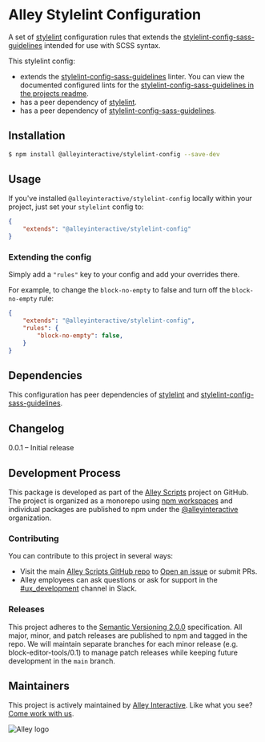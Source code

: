 # Alley Stylelint Configuration

A set of [stylelint](https://stylelint.io/) configuration rules that extends the [stylelint-config-sass-guidelines](https://github.com/bjankord/stylelint-config-sass-guidelines) intended for use with SCSS syntax.

This stylelint config:
* extends the [stylelint-config-sass-guidelines](https://github.com/bjankord/stylelint-config-sass-guidelines) linter. You can view the documented configured lints for the [stylelint-config-sass-guidelines in the projects readme](https://github.com/bjankord/stylelint-config-sass-guidelines/tree/main#documentation).
* has a peer dependency of [stylelint](https://github.com/stylelint/stylelint).
* has a peer dependency of [stylelint-config-sass-guidelines](https://github.com/bjankord/stylelint-config-sass-guidelines).

## Installation

```bash
$ npm install @alleyinteractive/stylelint-config --save-dev
```

## Usage

If you've installed `@alleyinteractive/stylelint-config` locally within your project, just set your `stylelint` config to:

```json
{
	"extends": "@alleyinteractive/stylelint-config"
}
```

### Extending the config

Simply add a `"rules"` key to your config and add your overrides there.

For example, to change the `block-no-empty` to false and turn off the `block-no-empty` rule:

```json
{
	"extends": "@alleyinteractive/stylelint-config",
	"rules": {
		"block-no-empty": false,
	}
}
```

## Dependencies

This configuration has peer dependencies of [stylelint](https://github.com/stylelint/stylelint) and [stylelint-config-sass-guidelines](https://github.com/bjankord/stylelint-config-sass-guidelines).

## Changelog

0.0.1 – Initial release

## Development Process

This package is developed as part of the [Alley Scripts](https://github.com/alleyinteractive/alley-scripts) project on GitHub. The project is organized as a monorepo using [npm workspaces](https://docs.npmjs.com/cli/v7/using-npm/workspaces) and individual packages are published to npm under the [@alleyinteractive](https://www.npmjs.com/org/alleyinteractive) organization.

### Contributing

You can contribute to this project in several ways:

* Visit the main [Alley Scripts GitHub repo](https://github.com/alleyinteractive/alley-scripts) to [Open an issue](https://github.com/alleyinteractive/alley-scripts/issues/new) or submit PRs.
* Alley employees can ask questions or ask for support in the [#ux_development](https://alleyinteractive.slack.com/archives/C58QWRBL2) channel in Slack.

### Releases

This project adheres to the [Semantic Versioning 2.0.0](https://semver.org/) specification. All major, minor, and patch releases are published to npm and tagged in the repo. We will maintain separate branches for each minor release (e.g. block-editor-tools/0.1) to manage patch releases while keeping future development in the `main` branch.

## Maintainers

This project is actively maintained by [Alley Interactive](https://github.com/alleyinteractive). Like what you see? [Come work with us](https://alley.com/careers/).

![Alley logo](https://avatars.githubusercontent.com/u/1733454?s=200&v=4)

